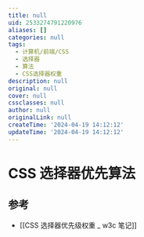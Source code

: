 ```yaml
---
title: null
uid: 2533274791220976
aliases: []
categories: null
tags:
  - 计算机/前端/CSS
  - 选择器
  - 算法
  - CSS选择器权重
description: null
original: null
cover: null
cssclasses: null
author: null
originalLink: null
createTime: '2024-04-19 14:12:12'
updateTime: '2024-04-19 14:12:12'
---
```


# CSS 选择器优先算法

## 参考

- [[CSS 选择器优先级权重 _ w3c 笔记]]
